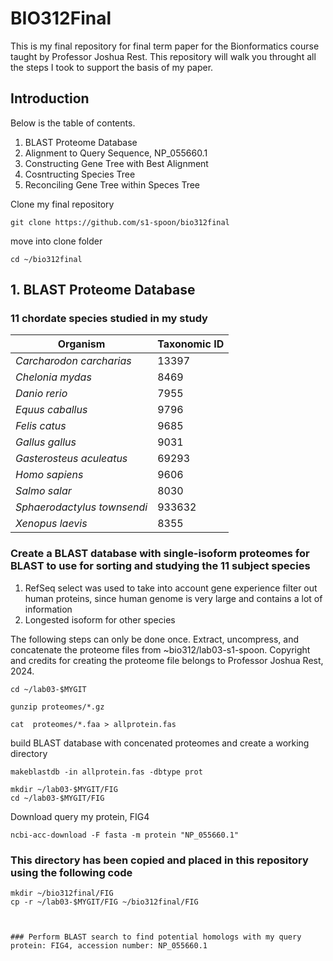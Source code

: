 # BIO312Final
This is my final repository for final term paper for the Bionformatics course taught by Professor Joshua Rest.
This repository will walk you throught all the steps I took to support the basis of my paper.

## Introduction ##

Below is the table of contents.
1. BLAST Proteome Database
2. Alignment to Query Sequence, NP_055660.1
3. Constructing Gene Tree with Best Alignment
4. Cosntructing Species Tree
5. Reconciling Gene Tree within Speces Tree

Clone my final repository
```
git clone https://github.com/s1-spoon/bio312final
```
move into clone folder
```
cd ~/bio312final
```
## 1. BLAST Proteome Database
### 11 chordate species studied in my study
| Organism                        | Taxonomic ID |
|---------------------------------|--------------|
| *Carcharodon carcharias*        | 13397        |
| *Chelonia mydas*                | 8469         |
| *Danio rerio*                   | 7955         |
| *Equus caballus*                | 9796         |
| *Felis catus*                   | 9685         |
| *Gallus gallus*                 | 9031         |
| *Gasterosteus aculeatus*        | 69293        |
| *Homo sapiens*                  | 9606         |
| *Salmo salar*                   | 8030         |
| *Sphaerodactylus townsendi*     | 933632       |
| *Xenopus laevis*                | 8355         |

### Create a BLAST database with single-isoform proteomes for BLAST to use for sorting and studying the 11 subject species
1. RefSeq select was used to take into account gene experience filter out human proteins, since human genome is very large and contains a lot of information
2. Longested isoform for other species 

The following steps can only be done once.
Extract, uncompress, and concatenate the proteome files from ~bio312/lab03-s1-spoon.
Copyright and credits for creating the proteome file belongs to Professor Joshua Rest, 2024.
```
cd ~/lab03-$MYGIT

gunzip proteomes/*.gz

cat  proteomes/*.faa > allprotein.fas
```
build BLAST database with concenated proteomes and create a working directory
```
makeblastdb -in allprotein.fas -dbtype prot

mkdir ~/lab03-$MYGIT/FIG
cd ~/lab03-$MYGIT/FIG
```
Download query my protein, FIG4
```
ncbi-acc-download -F fasta -m protein "NP_055660.1"
```

### This directory has been copied and placed in this repository using the following code
```
mkdir ~/bio312final/FIG
cp -r ~/lab03-$MYGIT/FIG ~/bio312final/FIG
```





```


### Perform BLAST search to find potential homologs with my query protein: FIG4, accession number: NP_055660.1